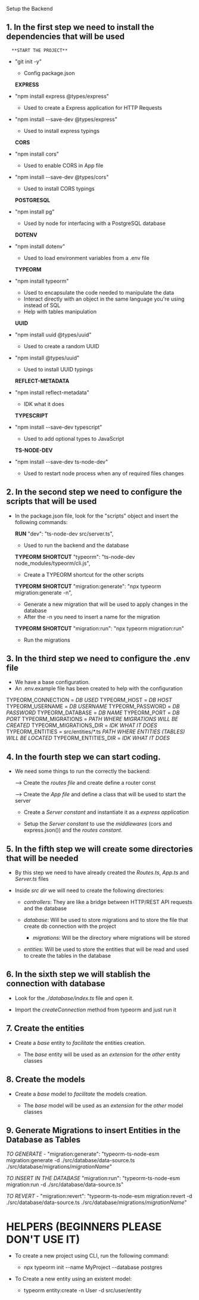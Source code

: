 Setup the Backend

## 1. In the first step we need to install the dependencies that will be used

      **START THE PROJECT**
  - "git init -y" 
      - Config package.json


      **EXPRESS**
  - "npm install express @types/express" 
      - Used to create a Express application for HTTP Requests

  - "npm install --save-dev @types/express" 
      - Used to install express typings 


      **CORS**
  - "npm install cors" 
      - Used to enable CORS in App file

  - "npm install --save-dev @types/cors" 
      - Used to install CORS typings 


      **POSTGRESQL**
  - "npm install pg" 
      - Used by node for interfacing with a PostgreSQL database


      **DOTENV**
  - "npm install dotenv" 
      - Used to load environment variables from a .env file


      **TYPEORM**
  - "npm install typeorm" 
      - Used to encapsulate the code needed to manipulate the data
      - Interact directly with an object in the same language you're using instead of SQL
      - Help with tables manipulation
     

      **UUID**
  - "npm install uuid @types/uuid" 
      - Used to create a random UUID

  - "npm install @types/uuid" 
      - Used to install UUID typings 


      **REFLECT-METADATA**
  - "npm install reflect-metadata" 
      - IDK what it does


      **TYPESCRIPT**
  - "npm install --save-dev typescript" 
      - Used to add optional types to JavaScript


      **TS-NODE-DEV**
  - "npm install --save-dev ts-node-dev" 
      - Used to restart node process when any of required files changes



## 2. In the second step we need to configure the scripts that will be used

  - In the package.json file, look for the "scripts" object and insert the following commands:

      **RUN**
    "dev": "ts-node-dev src/server.ts",
      - Used to run the backend and the database

      **TYPEORM SHORTCUT**
    "typeorm": "ts-node-dev node_modules/typeorm/cli.js",
      - Create a TYPEORM shortcut for the other scripts

      **TYPEORM SHORTCUT**
    "migration:generate": "npx typeorm migration:generate -n",
      - Generate a new migration that will be used to apply changes in the database
      - After the -n you need to insert a name for the migration

      **TYPEORM SHORTCUT**
    "migration:run": "npx typeorm migration:run"
      - Run the migrations



## 3. In the third step we need to configure the .env file

  - We have a base configuration.
  - An .env.example file has been created to help with the configuration

  TYPEORM_CONNECTION = *DB USED*
  TYPEORM_HOST = *DB HOST*
  TYPEORM_USERNAME = *DB USERNAME*
  TYPEORM_PASSWORD =  *DB PASSWORD*
  TYPEORM_DATABASE = *DB NAME*
  TYPEORM_PORT = *DB PORT*
  TYPEORM_MIGRATIONS = *PATH WHERE MIGRATIONS WILL BE CREATED*
  TYPEORM_MIGRATIONS_DIR = *IDK WHAT IT DOES*
  TYPEORM_ENTITIES = src/entities/*.ts *PATH WHERE ENTITIES (TABLES) WILL BE LOCATED*
  TYPEORM_ENTITIES_DIR = *IDK WHAT IT DOES*



## 4. In the fourth step we can start coding.

  - We need some things to run the correctly the backend:

    --> Create the *routes file* and create define a router const

    --> Create the *App file* and define a class that will be used to start the server

      - Create a *Server constant* and instantiate it as a *express application*

      - Setup the *Server constant* to use the *middlewares* (cors and express.json()) and the *routes constant*.



## 5. In the fifth step we will create some directories that will be needed

  - By this step we need to have already created the *Routes.ts*, *App.ts* and *Server.ts* files

  - Inside *src dir* we will need to create the following directories:

    - *controllers*: They are like a bridge between HTTP/REST API requests and the database

    - *database*: Will be used to store migrations and to store the file that create db connection with the project

      - *migrations*: Will be the directory where migrations will be stored

    - *entities*: Will be used to store the entities that will be read and used to create the tables in the database


## 6. In the sixth step we will stablish the connection with database

  - Look for the *./database/index.ts* file and open it.

  - Import the *createConnection* method from typeorm and just run it


## 7. Create the entities

  - Create a *base* entity to *facilitate* the entities creation. 
  
    - The *base* entity will be used as an *extension* for the *other* entity classes


## 8. Create the models

  - Create a *base* model to *facilitate* the models creation. 
  
    - The *base* model will be used as an *extension* for the *other* model classes


## 9. Generate Migrations to insert Entities in the Database as Tables

  *TO GENERATE*
    - "migration:generate": "typeorm-ts-node-esm migration:generate -d ./src/database/data-source.ts ./src/database/migrations/*migrationName*"

  *TO INSERT IN THE DATABASE*
    "migration:run": "typeorm-ts-node-esm migration:run -d ./src/database/data-source.ts"

  *TO REVERT*
    - "migration:revert": "typeorm-ts-node-esm migration:revert -d ./src/database/data-source.ts ./src/database/migrations/*migrationName*"




# HELPERS (BEGINNERS PLEASE DON'T USE IT)

  - To create a new project using CLI, run the following command:

    - npx typeorm init --name MyProject --database postgres

  
  - To Create a new entity using an existent model: 

      - typeorm entity:create -n User -d src/user/entity

